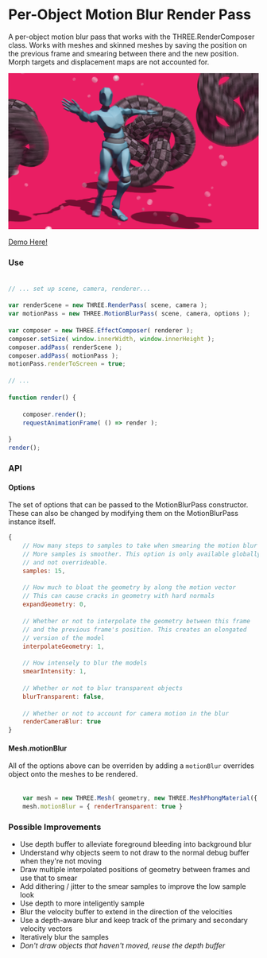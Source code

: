 # Per-Object Motion Blur Render Pass

A per-object motion blur pass that works with the THREE.RenderComposer class. Works with meshes and skinned meshes by saving the position on the previous frame and smearing between there and the new position. Morph targets and displacement maps are not accounted for.

[![](./docs/image.png)](https://gkjohnson.github.io/threejs-sandbox/motionBlurPass/webgl_postprocessing_perobjectmotionblur.html)

[Demo Here!](https://gkjohnson.github.io/threejs-sandbox/motionBlurPass/webgl_postprocessing_perobjectmotionblur.html)

### Use

```js

// ... set up scene, camera, renderer...

var renderScene = new THREE.RenderPass( scene, camera );
var motionPass = new THREE.MotionBlurPass( scene, camera, options );

var composer = new THREE.EffectComposer( renderer );
composer.setSize( window.innerWidth, window.innerHeight );
composer.addPass( renderScene );
composer.addPass( motionPass );
motionPass.renderToScreen = true;

// ...

function render() {

	composer.render();
	requestAnimationFrame( () => render );

}
render();

```

### API

#### Options

The set of options that can be passed to the MotionBlurPass constructor. These can also be changed by modifying them on the MotionBlurPass instance itself.

```js
{
	// How many steps to samples to take when smearing the motion blur
	// More samples is smoother. This option is only available globally
	// and not overrideable.
	samples: 15,

	// How much to bloat the geometry by along the motion vector
	// This can cause cracks in geometry with hard normals
	expandGeometry: 0,

	// Whether or not to interpolate the geometry between this frame
	// and the previous frame's position. This creates an elongated
	// version of the model
	interpolateGeometry: 1,

	// How intensely to blur the models
	smearIntensity: 1,

	// Whether or not to blur transparent objects
	blurTransparent: false,

	// Whether or not to account for camera motion in the blur
	renderCameraBlur: true
}
```

#### Mesh.motionBlur

All of the options above can be overriden by adding a `motionBlur` overrides object onto the meshes to be rendered.

```js

	var mesh = new THREE.Mesh( geometry, new THREE.MeshPhongMaterial({ transparent: true }));
	mesh.motionBlur = { renderTransparent: true }

```

### Possible Improvements
- Use depth buffer to alleviate foreground bleeding into background blur
- Understand why objects seem to not draw to the normal debug buffer when they're not moving
- Draw multiple interpolated positions of geometry between frames and use that to smear
- Add dithering / jitter to the smear samples to improve the low sample look
- Use depth to more inteligently sample
- Blur the velocity buffer to extend in the direction of the velocities
- Use a depth-aware blur and keep track of the primary and secondary velocity vectors
- Iteratively blur the samples
- _Don't draw objects that haven't moved, reuse the depth buffer_
